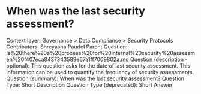 # When was the last security assessment?

Context layer: Governance > Data Compliance > Security Protocols
Contributors: Shreyasha Paudel
Parent Question: Is%20there%20a%20process%20for%20internal%20security%20assessmen%20f407eca8437343589e67a1ff7009802a.md
Question (description - optional): This question asks for the date of last security assessment. This information can be used to quantify the frequency of security assessments.
Question (summary): When was the last security assessment?
Question Type: Short Description
Question Type (deprecated): Short Answer